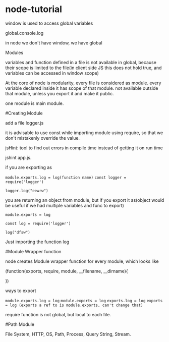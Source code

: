 # node-tutorial

 window is used to access global variables

global.console.log

in node we don't have window, we have global

Modules

variables and function defined in a file is not available in global, because their scope is limited to the file(in client side JS this does not hold true, and variables can be accessed in window scope)

At the core of node is modularity, every file is considered as module. every variable declared inside it has scope of that module. not available outside that module, unless you export it and make it public.

one module is main module.



#Creating Module

add a file logger.js

it is advisable to use const while importing module using require, so that we don't mistakenly override the value.

jsHint: tool to find out errors in compile time instead of getting it on run time

jshint app.js.

if you are exporting as

```module.exports.log = log(function name)```
```const logger = require('logger')```

```logger.log("eewrw")```

you are returning an object from module, but if you export it as(object would be useful if we had multiple variables and func to export)

```module.exports = log```

```const log = require('logger')```

```log("dfsw")```

Just importing the function log

#Module Wrapper function

node creates Module wrapper function for every module, which looks like

(function(exports, require, module, __filename, __dirname){

})

ways to export

```module.exports.log = log```
```module.exports = log```
```exports.log = log```
```exports = log (exports a ref to is module.exports, can't change that)```



require function is not global, but local to each file.



#Path Module

File System, HTTP, OS, Path, Process, Query String, Stream.
